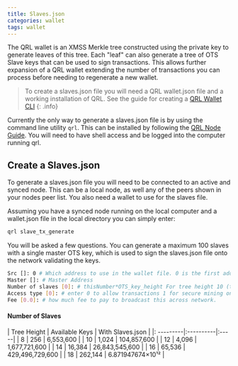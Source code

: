 ```yaml
---
title: Slaves.json
categories: wallet
tags: wallet
---
```



The QRL wallet is an XMSS Merkle tree constructed using the private key to generate leaves of this tree. Each "leaf" can also generate a tree of OTS Slave keys that can be used to sign transactions. This allows further expansion of a QRL wallet extending the number of transactions you can process before needing to regenerate a new wallet.

> To create a slaves.json file you will need a QRL wallet.json file and a working installation of QRL. See the guide for creating a [QRL Wallet CLI](/wallet/wallet-cli)
{: .info}

Currently the only way to generate a slaves.json file is by using the command line utility `qrl`. This can be installed by following the [QRL Node Guide](/node/QRLnode).  You will need to have shell access and be logged into the computer running qrl.



## Create a Slaves.json

To generate a slaves.json file you will need to be connected to an active and synced node. This can be a local node, as well any of the peers shown in your nodes peer list. You also need a wallet to use for the slaves file.

Assuming you have a synced node running on the local computer and a wallet.json file in the local directory you can simply enter:

```bash
qrl slave_tx_generate
```

You will be asked a few questions. You can generate a maximum 100 slaves with a single master OTS key, which is used to sign the slaves.json file onto the network validating the keys.  

```bash
Src []: 0 # Which address to use in the wallet file. 0 is the first address.
Master []: # Master Address
Number of slaves [0]: # thisNumber*OTS_key_height For tree height 10 (this*1024)
Access type [0]: # enter 0 to allow transactions 1 for secure mining only
Fee [0.0]: # how much fee to pay to broadcast this across network.
```

#### Number of Slaves 

|  Tree Height | Available Keys | With Slaves.json |
|: ---------|:----------|:-----|
| 8  | 256 | 6,553,600 |
| 10 |  1,024 | 104,857,600 | 
| 12 |  4,096 | 1,677,721,600 |
| 14 |  16,384 | 26,843,545,600 |
| 16 |  65,536 | 429,496,729,600 |
| 18 |  262,144 | 6.871947674×10¹² |
